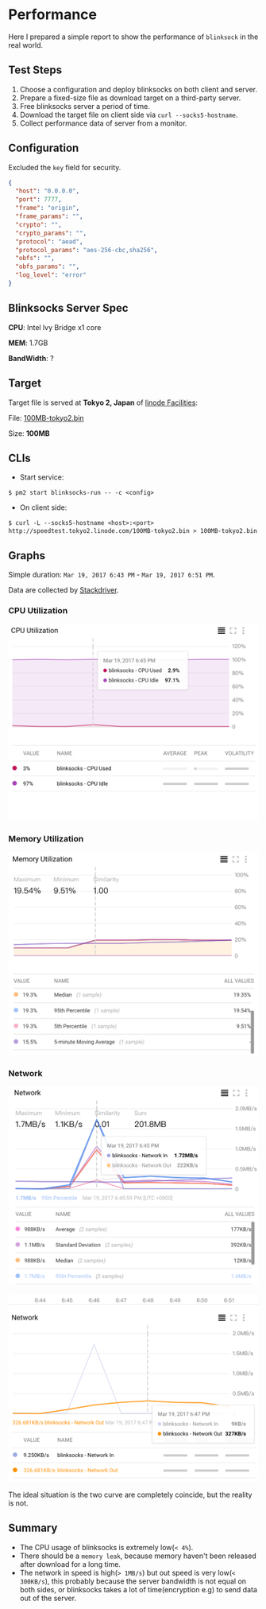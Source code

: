 # Performance

Here I prepared a simple report to show the performance of `blinksock` in the real world.

## Test Steps

1. Choose a configuration and deploy blinksocks on both client and server.
2. Prepare a fixed-size file as download target on a third-party server.
3. Free blinksocks server a period of time.
4. Download the target file on client side via `curl --socks5-hostname`.
5. Collect performance data of server from a monitor.

## Configuration

Excluded the `key` field for security.

```json
{
  "host": "0.0.0.0",
  "port": 7777,
  "frame": "origin",
  "frame_params": "",
  "crypto": "",
  "crypto_params": "",
  "protocol": "aead",
  "protocol_params": "aes-256-cbc,sha256",
  "obfs": "",
  "obfs_params": "",
  "log_level": "error"
}
```

## Blinksocks Server Spec

**CPU**: Intel lvy Bridge x1 core

**MEM**: 1.7GB

**BandWidth**: ?

## Target

Target file is served at **Tokyo 2, Japan** of [linode Facilities](https://www.linode.com/speedtest):

File: [100MB-tokyo2.bin](http://speedtest.tokyo2.linode.com/100MB-tokyo2.bin)

Size: **100MB**

## CLIs

* Start service:

```
$ pm2 start blinksocks-run -- -c <config>
```

* On client side:

```
$ curl -L --socks5-hostname <host>:<port> http://speedtest.tokyo2.linode.com/100MB-tokyo2.bin > 100MB-tokyo2.bin
```

## Graphs

Simple duration: `Mar 19, 2017 6:43 PM` - `Mar 19, 2017 6:51 PM`.

Data are collected by [Stackdriver](https://app.google.stackdriver.com).

### CPU Utilization

![cpu-utilization](cpu-utilization.png)

### Memory Utilization

![memory-utilization](memory-utilization.png)

### Network

![network](network.png)

![network-2](network-2.png)

The ideal situation is the two curve are completely coincide, but the reality is not.

## Summary

* The CPU usage of blinksocks is extremely low(`< 4%`).
* There should be a `memory leak`, because memory haven't been released after download for a long time.
* The network in speed is high(`> 1MB/s`) but out speed is very low(`< 300KB/s`), this probably because
the server bandwidth is not equal on both sides, or blinksocks takes a lot of time(encryption e.g) to send
data out of the server.
